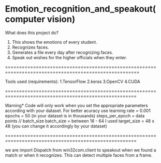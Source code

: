 # Emotion_recognition_and_speakout(computer vision)

What does this project do?
1. This shows the emotions of every student.
2. Recognizes faces.
3. Generates a file every day after recognizing faces.
4. Speak out wishes for the higher officials when they enter.

======================================================================================================

 Tools used (requirements):
 1.TensorFlow
 2.keras
 3.OpenCV
 4.CUDA
 
 =====================================================================================================
 
Warning*
Code will only work when you set the appropriate parameters according with your dataset.
For better acuracy use learning rate = 0.001
epochs = 50 (in your dataset is in thousands)
steps_per_epoch = data points // batch_size
batch_size = between 16 - 64
I used target_size = 48 x 48 (you can change it accordingly by your dataset)
 
 =====================================================================================================
 
we are import Dispatch from win32com.client to speakout when we found a match or when it recognizes.
This can detect multiple faces from a frame.

 
